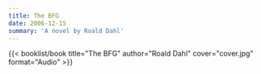 ```yaml
---
title: The BFG
date: 2006-12-15
summary: 'A novel by Roald Dahl'
---
```


{{< booklist/book
title="The BFG"
author="Roald Dahl"
cover="cover.jpg"
format="Audio" >}}
